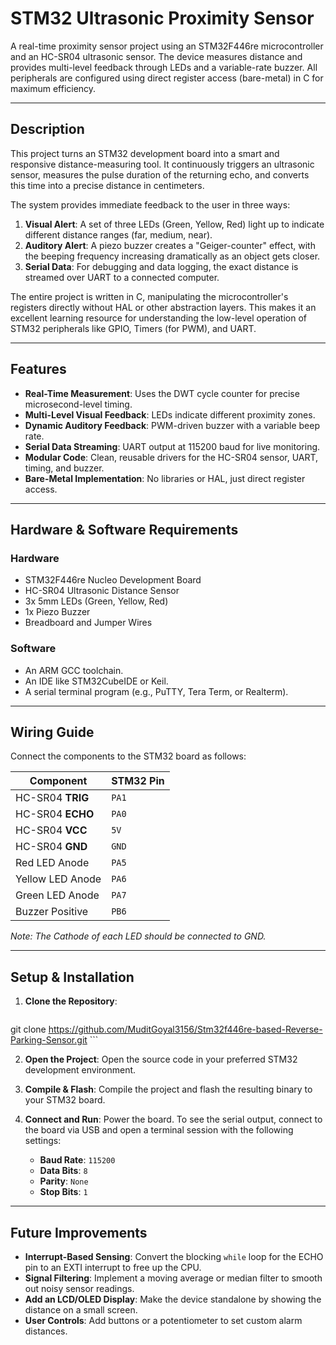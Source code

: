 # STM32 Ultrasonic Proximity Sensor

A real-time proximity sensor project using an STM32F446re microcontroller and an HC-SR04 ultrasonic sensor. The device measures distance and provides multi-level feedback through LEDs and a variable-rate buzzer. All peripherals are configured using direct register access (bare-metal) in C for maximum efficiency.

---

## Description

This project turns an STM32 development board into a smart and responsive distance-measuring tool. It continuously triggers an ultrasonic sensor, measures the pulse duration of the returning echo, and converts this time into a precise distance in centimeters.

The system provides immediate feedback to the user in three ways:

1.  **Visual Alert**: A set of three LEDs (Green, Yellow, Red) light up to indicate different distance ranges (far, medium, near).
2.  **Auditory Alert**: A piezo buzzer creates a "Geiger-counter" effect, with the beeping frequency increasing dramatically as an object gets closer.
3.  **Serial Data**: For debugging and data logging, the exact distance is streamed over UART to a connected computer.

The entire project is written in C, manipulating the microcontroller's registers directly without HAL or other abstraction layers. This makes it an excellent learning resource for understanding the low-level operation of STM32 peripherals like GPIO, Timers (for PWM), and UART.

---

## Features

* **Real-Time Measurement**: Uses the DWT cycle counter for precise microsecond-level timing.
* **Multi-Level Visual Feedback**: LEDs indicate different proximity zones.
* **Dynamic Auditory Feedback**: PWM-driven buzzer with a variable beep rate.
* **Serial Data Streaming**: UART output at 115200 baud for live monitoring.
* **Modular Code**: Clean, reusable drivers for the HC-SR04 sensor, UART, timing, and buzzer.
* **Bare-Metal Implementation**: No libraries or HAL, just direct register access.

---

## Hardware & Software Requirements

### Hardware
* STM32F446re Nucleo Development Board
* HC-SR04 Ultrasonic Distance Sensor
* 3x 5mm LEDs (Green, Yellow, Red)
* 1x Piezo Buzzer
* Breadboard and Jumper Wires

### Software
* An ARM GCC toolchain.
* An IDE like STM32CubeIDE or Keil.
* A serial terminal program (e.g., PuTTY, Tera Term, or Realterm).

---

## Wiring Guide

Connect the components to the STM32 board as follows:

| Component        | STM32 Pin |
| ---------------- | --------- |
| HC-SR04 **TRIG** | `PA1`     |
| HC-SR04 **ECHO** | `PA0`     |
| HC-SR04 **VCC** | `5V`      |
| HC-SR04 **GND** | `GND`     |
| Red LED Anode    | `PA5`     |
| Yellow LED Anode | `PA6`     |
| Green LED Anode  | `PA7`     |
| Buzzer Positive  | `PB6`     |

*Note: The Cathode of each LED should be connected to GND.*

---

## Setup & Installation

1.  **Clone the Repository**:
    ```bash
   git clone https://github.com/MuditGoyal3156/Stm32f446re-based-Reverse-Parking-Sensor.git
    ```

2.  **Open the Project**: Open the source code in your preferred STM32 development environment.

3.  **Compile & Flash**: Compile the project and flash the resulting binary to your STM32 board.

4.  **Connect and Run**: Power the board. To see the serial output, connect to the board via USB and open a terminal session with the following settings:
    * **Baud Rate**: `115200`
    * **Data Bits**: `8`
    * **Parity**: `None`
    * **Stop Bits**: `1`

---

## Future Improvements

* **Interrupt-Based Sensing**: Convert the blocking `while` loop for the ECHO pin to an EXTI interrupt to free up the CPU.
* **Signal Filtering**: Implement a moving average or median filter to smooth out noisy sensor readings.
* **Add an LCD/OLED Display**: Make the device standalone by showing the distance on a small screen.
* **User Controls**: Add buttons or a potentiometer to set custom alarm distances.
